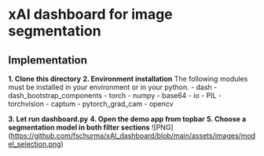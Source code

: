 # xAI dashboard for image segmentation

## Implementation

**1. Clone this directory**
**2. Environment installation**
The following modules must be installed in your environment or in your python.
    - dash
    - dash_bootstrap_components
    - torch
    - numpy
    - base64
    - io
    - PIL
    - torchvision
    - captum
    - pytorch_grad_cam
    - opencv

**3. Let run dashboard.py**
**4. Open the demo app from topbar**
**5. Choose a segmentation model in both filter sections**
![PNG] (https://github.com/fschurma/xAI_dashboard/blob/main/assets/images/model_selection.png)
